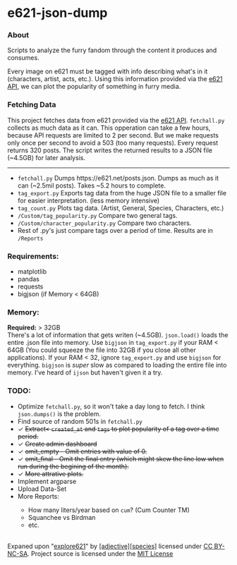 # e621-json-dump
<h3><b>About</b></h3>
Scripts to analyze the furry fandom through the content it produces and consumes.<br>

Every image on e621 must be tagged with info describing what's in it (characters, artist, acts, etc.). Using this information provided via the <a href="https://e621.net/posts.json">e621 API</a>, we can plot the popularity of something in furry media.

<h3><b>Fetching Data</b></h3>
This project fetches data from e621 provided via the <a href="https://e621.net/posts.json">e621 API</a>. <code>fetchall.py</code> collects as much data as it can. This opperation can take a few hours, because API requests are limited to 2 per second. But we make requests only once per second to avoid a 503 (too many requests). Every request returns 320 posts. The script writes the returned results to a JSON file (~4.5GB) for later analysis.

<hr>
<ul>
  <li><code>fetchall.py</code> Dumps https://e621.net/posts.json. Dumps as much as it can (~2.5mil posts). Takes ~5.2 hours to complete.<br>

  <li><code>tag_export.py</code> Exports tag data from the huge JSON file to a smaller file for easier interpretation. (less memory intensive)<br></li>
  <li><code>tag_count.py</code> Plots tag data. (Artist, General, Species, Characters, etc.)<br></li>
  <li><code>/Custom/tag_popularity.py</code> Compare two general tags.<br></li>
  <li><code>/Custom/character_popularity.py</code> Compare two characters.<br></li>
  <li>Rest of .py's just compare tags over a period of time. Results are in <code>/Reports</code></li>
</ul>

<h3><b>Requirements:</b></h3>
<ul>
  <li>matplotlib</li>
  <li>pandas</li>
  <li>requests</li>
  <li>bigjson (if Memory < 64GB)</li>
</ul>

<h3><b>Memory:</b></h3>
<b>Required:</b> > 32GB<br>
There's a lot of information that gets writen (~4.5GB). <code>json.load()</code> loads the entire .json file into memory. Use <code>bigjson</code> in <code>tag_export.py</code> if your RAM < 64GB (You could squeeze the file into 32GB if you close all other applications). If your RAM < 32, ignore <code>tag_export.py</code> and use <code>bigjson</code> for everything. <code>bigjson</code> is <i>super</i> slow as compared to loading the entire file 
into memory. I've heard of <code>ijson</code> but haven't given it a try.

<h3><b>TODO:</b></h3>
<ul>
  <li>Optimize <code>fetchall.py</code>, so it won't take a day long to fetch. I think <code>json.dumps()</code> is the problem.</li>
  <li>Find source of random 501s in <code>fetchall.py</code></li>
  <li>✓ <strike>Extract< <code>created_at</code> and <code>tags</code> to plot popularity of a tag over a time period.</strike></li>
  <li>✓ <strike>Create admin dashboard</strike></li>
  <li>✓ <strike>omit_empty - Omit entries with value of 0.</strike></li>
  <li>✓ <strike>omit_final - Omit the final entry (which might skew the line low when run during the begining of the month).</strike></li>
  <li>✓ <strike>More attrative plots.</strike></li>
  <li>Implement argparse</li>
  <li>Upload Data-Set</li>
  <li>More Reports:</li>
    <ul>
      <li>How many liters/year based on <code>cum</code>? (Cum Counter TM)</li>
      <li>Squanchee vs Birdman</li>
      <li>etc.</li>
  </ul>
</ul>
<br>
Expaned upon "<a href="https://explore621.net">explore621</a>" by <a href="https://adjectivespecies.com/">[adjective][species]</a> licensed under <a href="https://creativecommons.org/licenses/by-nc-sa/4.0/">CC BY-NC-SA</a>. Project source is licensed under the <a href="https://github.com/E-Krabs/e621-json-dump/blob/main/LICENSE">MIT License</a>
